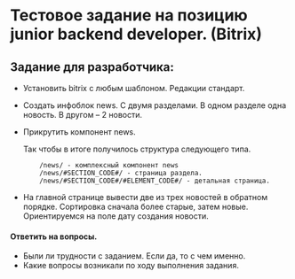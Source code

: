 # Тестовое задание на позицию junior backend developer. (Bitrix)

## Задание для разработчика:

-	Установить bitrix с любым шаблоном. Редакции стандарт.

-	Создать инфоблок news. С двумя разделами. В одном разделе одна новость. В другом – 2 новости.
-	Прикрутить компонент news. 

     Так чтобы в итоге получилось структура следующего типа.

            /news/ - комплексный компонент news
            /news/#SECTION_CODE#/ - страница раздела.
            /news/#SECTION_CODE#/#ELEMENT_CODE#/ - детальная страница.

-	На главной странице вывести две из трех новостей в обратном порядке. 
    Сортировка сначала более старые, затем новые. 
    Ориентируемся на поле дату создания новости.

####	Ответить на вопросы. 
-	Были ли трудности с заданием. Если да, то с чем именно.
-	Какие вопросы возникали по ходу выполнения задания.
